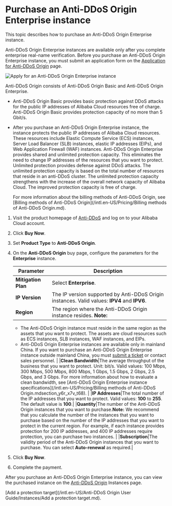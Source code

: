 # Purchase an Anti-DDoS Origin Enterprise instance

This topic describes how to purchase an Anti-DDoS Origin Enterprise instance.

Anti-DDoS Origin Enterprise instances are available only after you complete enterprise real-name verification. Before you purchase an Anti-DDoS Origin Enterprise instance, you must submit an application form on the [Application for Anti-DDoS Origin](https://page-intl.aliyun.com/form/act1373289212/index.htm) page.

![Apply for an Anti-DDoS Origin Enterprise instance](https://static-aliyun-doc.oss-cn-hangzhou.aliyuncs.com/assets/img/en-US/5256430061/p142409.png)

Anti-DDoS Origin consists of Anti-DDoS Origin Basic and Anti-DDoS Origin Enterprise.

-   Anti-DDoS Origin Basic provides basic protection against DDoS attacks for the public IP addresses of Alibaba Cloud resources free of charge. Anti-DDoS Origin Basic provides protection capacity of no more than 5 Gbit/s.
-   After you purchase an Anti-DDoS Origin Enterprise instance, the instance protects the public IP addresses of Alibaba Cloud resources. These resources include Elastic Compute Service \(ECS\) instances, Server Load Balancer \(SLB\) instances, elastic IP addresses \(EIPs\), and Web Application Firewall \(WAF\) instances. Anti-DDoS Origin Enterprise provides shared and unlimited protection capacity. This eliminates the need to change IP addresses of the resources that you want to protect. Unlimited protection provides defense against DDoS attacks. The unlimited protection capacity is based on the total number of resources that reside in an anti-DDoS cluster. The unlimited protection capacity strengthens with the increase of the overall network capacity of Alibaba Cloud. The improved protection capacity is free of charge.

    For more information about the billing methods of Anti-DDoS Origin, see [Billing methods of Anti-DDoS Origin](/intl.en-US/Pricing/Billing methods of Anti-DDoS Origin.md).


1.  Visit the product homepage of [Anti-DDoS](https://www.alibabacloud.com/product/ddos-pro) and log on to your Alibaba Cloud account.

2.  Click **Buy Now**.

3.  Set **Product Type** to **Anti-DDoS Origin**.

4.  On the **Anti-DDoS Origin** buy page, configure the parameters for the **Enterprise** instance.

    |Parameter|Description|
    |---------|-----------|
    |**Mitigation Plan**|Select **Enterprise**.|
    |**IP Version**|The IP version supported by Anti-DDoS Origin instances. Valid values: **IPV4** and **IPV6**.|
    |**Region**|The region where the Anti-DDoS Origin instance resides. **Note:**

    -   The Anti-DDoS Origin instance must reside in the same region as the assets that you want to protect. The assets are cloud resources such as ECS instances, SLB instances, WAF instances, and EIPs.
    -   Anti-DDoS Origin Enterprise instances are available only in mainland China. If you want to purchase an Anti-DDoS Origin Enterprise instance outside mainland China, you must [submit a ticket](https://workorder-intl.console.aliyun.com/?#/ticket/add/?productId=80) or contact sales personnel. |
    |**Clean Bandwidth**|The average throughput of the business that you want to protect. Unit: bit/s. Valid values: 100 Mbps, 300 Mbps, 500 Mbps, 800 Mbps, 1 Gbps, 1.5 Gbps, 2 Gbps, 2.5 Gbps, and 3 Gbps. For more information about how to evaluate a clean bandwidth, see [Anti-DDoS Origin Enterprise instance specifications](/intl.en-US/Pricing/Billing methods of Anti-DDoS Origin.mdsection_y6r_x7v_t68). |
    |**IP Addresses**|The total number of the IP addresses that you want to protect. Valid values: **100** to **255**. The default value is **100**.|
    |**Quantity**|The number of the Anti-DDoS Origin instances that you want to purchase.**Note:** We recommend that you calculate the number of the instances that you want to purchase based on the number of the IP addresses that you want to protect in the current region. For example, if each instance provides protection for 200 IP addresses, and 400 IP addresses require protection, you can purchase two instances. |
    |**Subscription**|The validity period of the Anti-DDoS Origin instances that you want to purchase. You can select **Auto-renewal** as required.|

5.  Click **Buy Now**.

6.  Complete the payment.


After you purchase an Anti-DDoS Origin Enterprise instance, you can view the purchased instance on the [Anti-DDoS Origin](https://yundun.console.aliyun.com/?p=ddosbgp) Instances page.

[Add a protection target](/intl.en-US/Anti-DDoS Origin User Guide/Instances/Add a protection target.md).

